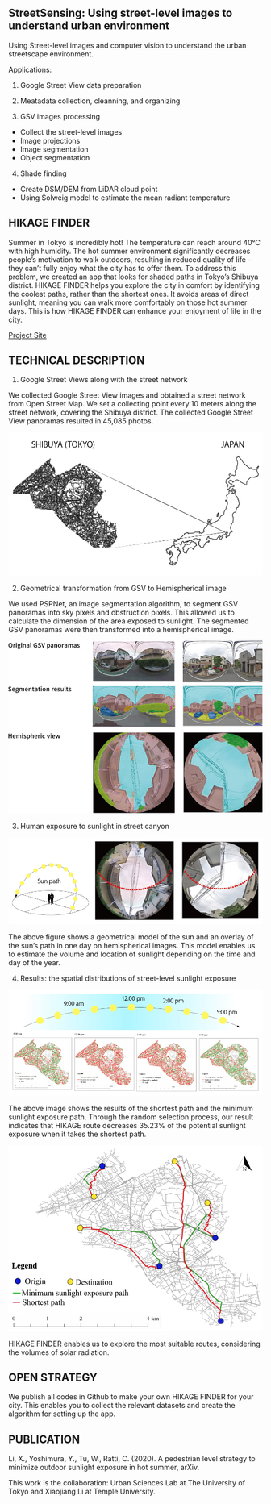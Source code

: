 
## StreetSensing: Using street-level images to understand urban environment

Using Street-level images and computer vision to understand the urban streetscape environment.

Applications: 

1. Google Street View data preparation

2. Meatadata collection, cleanning, and organizing

3. GSV images processing
- Collect the street-level images
- Image projections
- Image segmentation
- Object segmentation

4. Shade finding
- Create DSM/DEM from LiDAR cloud point
- Using Solweig model to estimate the mean radiant temperature


## HIKAGE FINDER
Summer in Tokyo is incredibly hot!
The temperature can reach around 40℃ with high humidity. The hot summer environment significantly decreases people’s motivation to walk outdoors, resulting in reduced quality of life – they can’t fully enjoy what the city has to offer them. To address this problem, we created an app that looks for shaded paths in Tokyo’s Shibuya district. HIKAGE FINDER helps you explore the city in comfort by identifying the coolest paths, rather than the shortest ones. It avoids areas of direct sunlight, meaning you can walk more comfortably on those hot summer days. This is how HIKAGE FINDER can enhance your enjoyment of life in the city.

[Project Site](https://urbansciences.jp/en/1112/)

## TECHNICAL DESCRIPTION

1. Google Street Views along with the street network

We collected Google Street View images and obtained a street network from Open Street Map. We set a collecting point every 10 meters along the street network, covering the Shibuya district. The collected Google Street View panoramas resulted in 45,085 photos.

![step1](images/step1.jpg)

2. Geometrical transformation from GSV to Hemispherical image

We used PSPNet, an image segmentation algorithm, to segment GSV panoramas into sky pixels and obstruction pixels. This allowed us to calculate the dimension of the area exposed to sunlight. The segmented GSV panoramas were then transformed into a hemispherical image.

![step2](images/step2.png)

3. Human exposure to sunlight in street canyon

![step3](images/step3.jpg)

The above figure shows a geometrical model of the sun and an overlay of the sun’s path in one day on hemispherical images. This model enables us to estimate the volume and location of sunlight depending on the time and day of the year.

4. Results: the spatial distributions of street-level sunlight exposure

![step4](images/step4.jpg)

The above image shows the results of the shortest path and the minimum sunlight exposure path. Through the random selection process, our result indicates that HIKAGE route decreases 35.23% of the potential sunlight exposure when it takes the shortest path.

![step4](images/step4-2.png)

HIKAGE FINDER enables us to explore the most suitable routes, considering the volumes of solar radiation.


## OPEN STRATEGY

We publish all codes in Github to make your own HIKAGE FINDER for your city. This enables you to collect the relevant datasets and create the algorithm for setting up the app.


## PUBLICATION

Li, X., Yoshimura, Y., Tu, W., Ratti, C. (2020). A pedestrian level strategy to minimize outdoor sunlight exposure in hot summer, arXiv.

This work is the collaboration: Urban Sciences Lab at The University of Tokyo and Xiaojiang Li at Temple University.

